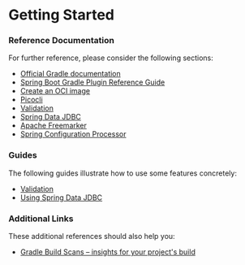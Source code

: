 # Getting Started

### Reference Documentation
For further reference, please consider the following sections:

* [Official Gradle documentation](https://docs.gradle.org)
* [Spring Boot Gradle Plugin Reference Guide](https://docs.spring.io/spring-boot/docs/2.7.12/gradle-plugin/reference/html/)
* [Create an OCI image](https://docs.spring.io/spring-boot/docs/2.7.12/gradle-plugin/reference/html/#build-image)
* [Picocli](https://picocli.info/#_spring_boot_example)
* [Validation](https://docs.spring.io/spring-boot/docs/2.7.12/reference/htmlsingle/#io.validation)
* [Spring Data JDBC](https://docs.spring.io/spring-boot/docs/2.7.12/reference/htmlsingle/#data.sql.jdbc)
* [Apache Freemarker](https://docs.spring.io/spring-boot/docs/2.7.12/reference/htmlsingle/#web.servlet.spring-mvc.template-engines)
* [Spring Configuration Processor](https://docs.spring.io/spring-boot/docs/2.7.12/reference/htmlsingle/#appendix.configuration-metadata.annotation-processor)

### Guides
The following guides illustrate how to use some features concretely:

* [Validation](https://spring.io/guides/gs/validating-form-input/)
* [Using Spring Data JDBC](https://github.com/spring-projects/spring-data-examples/tree/master/jdbc/basics)

### Additional Links
These additional references should also help you:

* [Gradle Build Scans – insights for your project's build](https://scans.gradle.com#gradle)

